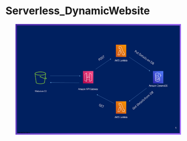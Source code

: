 # Serverless_DynamicWebsite

<p align="center">
  <img src="Slide.png" width="450" height="300" title="Architecture"> 
</p>
